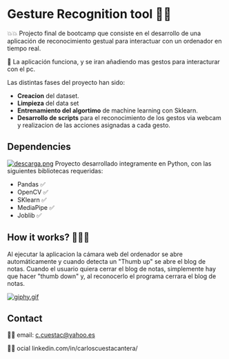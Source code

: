 # Gesture Recognition tool :see_no_evil::see_no_evil:

:boom::boom: Projecto final de bootcamp que consiste en el desarrollo de una aplicación de reconocimiento gestual para interactuar con un ordenador en tiempo real.

:tada: La aplicación funciona, y se iran añadiendo mas gestos para interacturar con el pc.

Las distintas fases del proyecto han sido:

- **Creacion** del dataset.
- **Limpieza** del data set
- **Entrenamiento del algortimo** de machine learning con Sklearn.
- **Desarrollo de scripts** para el reconocimiento de los gestos via webcam y realizacion de las acciones asignadas a cada gesto.

## Dependencies

[![descarga.png](https://i.postimg.cc/Cx2qkPqQ/descarga.png)](https://postimg.cc/w1hMdkFX)
Proyecto desarrollado integramente en Python, con las siguientes bibliotecas requeridas:

- Pandas :white_check_mark:
- OpenCV :white_check_mark:
- SKlearn :white_check_mark:
- MediaPipe :white_check_mark:
- Joblib :white_check_mark:

## How it works? :wrench::wrench::wrench:

Al ejecutar la aplicacion la cámara web del ordenador se abre automáticamente y cuando detecta un "Thumb up" se abre el blog de notas. Cuando el usuario quiera cerrar el blog de notas, simplemente hay que hacer "thumb down" y, al reconocerlo el programa cerrara el blog de notas.

[![giphy.gif](https://i.postimg.cc/J7Tkrkv4/giphy.gif)](https://postimg.cc/Cdq1JzwW)

## Contact

:technologist: email: c.cuestac@yahoo.es

:technologist: ocial linkedin.com/in/carloscuestacantera/
